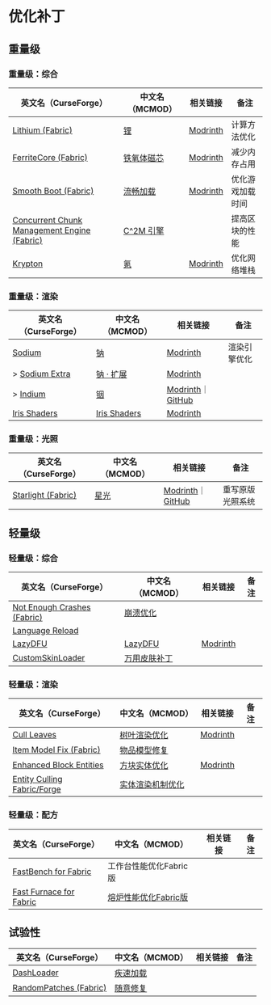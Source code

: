 # 优化补丁

## 重量级

### 重量级：综合

| 英文名（CurseForge）                                                                                    | 中文名（MCMOD）                                    | 相关链接                                                   | 备注             |
| ------------------------------------------------------------------------------------------------------- | -------------------------------------------------- | ---------------------------------------------------------- | ---------------- |
| [Lithium (Fabric)](https://www.curseforge.com/minecraft/mc-mods/lithium)                                | [锂](https://www.mcmod.cn/class/2292.html)         | [Modrinth](https://www.modrinth.com/mod/lithium)           | 计算方法优化     |
| [FerriteCore (Fabric)](https://www.curseforge.com/minecraft/mc-mods/ferritecore-fabric)                 | [铁氧体磁芯](https://www.mcmod.cn/class/3888.html) | [Modrinth](https://www.modrinth.com/mod/ferrite-core)      | 减少内存占用     |
| [Smooth Boot (Fabric)](https://www.curseforge.com/minecraft/mc-mods/smooth-boot)                        | [流畅加载](https://www.mcmod.cn/class/3422.html)   | [Modrinth](https://www.modrinth.com/mod/smoothboot-fabric) | 优化游戏加载时间 |
| [Concurrent Chunk Management Engine (Fabric)](https://www.curseforge.com/minecraft/mc-mods/c2me-fabric) | [C^2M 引擎](https://www.mcmod.cn/class/3511.html)  |                                                            | 提高区块的性能   |
| [Krypton](https://www.curseforge.com/minecraft/mc-mods/krypton)                                         | [氪](https://www.mcmod.cn/class/3399.html)         | [Modrinth](https://www.modrinth.com/mod/krypton)           | 优化网络堆栈     |

### 重量级：渲染

| 英文名（CurseForge）                                                        | 中文名（MCMOD）                                      | 相关链接                                                                                     | 备注         |
| --------------------------------------------------------------------------- | ---------------------------------------------------- | -------------------------------------------------------------------------------------------- | ------------ |
| [Sodium](https://www.curseforge.com/minecraft/mc-mods/sodium)               | [钠](https://www.mcmod.cn/class/2785.html)           | [Modrinth](https://www.modrinth.com/mod/sodium)                                              | 渲染引擎优化 |
| > [Sodium Extra](https://www.curseforge.com/minecraft/mc-mods/sodium-extra) | [钠 · 扩展](https://www.mcmod.cn/class/3701.html)    | [Modrinth](https://www.modrinth.com/mod/sodium-extra)                                        |              |
| > [Indium](https://www.curseforge.com/minecraft/mc-mods/indium)             | [铟](https://www.mcmod.cn/class/3413.html)           | [Modrinth](https://www.modrinth.com/mod/indium)｜[GitHub](https://github.com/comp500/Indium) |              |
| [Iris Shaders](https://www.curseforge.com/minecraft/mc-mods/irisshaders)    | [Iris Shaders](https://www.mcmod.cn/class/3697.html) | [Modrinth](https://www.modrinth.com/mod/iris)                                                |              |

### 重量级：光照

| 英文名（CurseForge）                                                         | 中文名（MCMOD）                              | 相关链接                                                                                                          | 备注             |
| ---------------------------------------------------------------------------- | -------------------------------------------- | ----------------------------------------------------------------------------------------------------------------- | ---------------- |
| [Starlight (Fabric)](https://www.curseforge.com/minecraft/mc-mods/starlight) | [星光](https://www.mcmod.cn/class/3303.html) | [Modrinth](https://www.modrinth.com/mod/starlight)｜[GitHub](https://github.com/Spottedleaf/Starlight/tree/forge) | 重写原版光照系统 |

## 轻量级

### 轻量级：综合

| 英文名（CurseForge）                                                                           | 中文名（MCMOD）                                     | 相关链接                                         | 备注 |
| ---------------------------------------------------------------------------------------------- | --------------------------------------------------- | ------------------------------------------------ | ---- |
| [Not Enough Crashes (Fabric)](https://www.curseforge.com/minecraft/mc-mods/not-enough-crashes) | [崩溃优化](https://www.mcmod.cn/class/2441.html)    |                                                  |      |
| [Language Reload](https://www.curseforge.com/minecraft/mc-mods/language-reload)                |                                                     |                                                  |      |
| [LazyDFU](https://www.curseforge.com/minecraft/mc-mods/lazydfu)                                | [LazyDFU](https://www.mcmod.cn/class/3407.html)     | [Modrinth](https://www.modrinth.com/mod/lazydfu) |      |
| [CustomSkinLoader](https://www.curseforge.com/minecraft/mc-mods/customskinloader)              | [万用皮肤补丁](https://www.mcmod.cn/class/883.html) |                                                  |      |

### 轻量级：渲染

| 英文名（CurseForge）                                                                            | 中文名（MCMOD）                                          | 相关链接                                             | 备注 |
| ----------------------------------------------------------------------------------------------- | -------------------------------------------------------- | ---------------------------------------------------- | ---- |
| [Cull Leaves](https://www.curseforge.com/minecraft/mc-mods/cull-leaves)                         | [树叶渲染优化](https://www.mcmod.cn/class/4414.html)     | [Modrinth](https://www.modrinth.com/mod/cull-leaves) |      |
| [Item Model Fix (Fabric)](https://www.curseforge.com/minecraft/mc-mods/item-model-fix)          | [物品模型修复](https://www.mcmod.cn/class/3845.html)     |                                                      |      |
| [Enhanced Block Entities](https://www.curseforge.com/minecraft/mc-mods/enhanced-block-entities) | [方块实体优化](https://www.mcmod.cn/class/3632.html)     | [Modrinth](https://www.modrinth.com/mod/ebe)         |      |
| [Entity Culling Fabric/Forge](https://www.curseforge.com/minecraft/mc-mods/entityculling)       | [实体渲染机制优化](https://www.mcmod.cn/class/3629.html) |                                                      |      |

### 轻量级：配方

| 英文名（CurseForge）                                                                            | 中文名（MCMOD）                                              | 相关链接 | 备注 |
| ----------------------------------------------------------------------------------------------- | ------------------------------------------------------------ | -------- | ---- |
| [FastBench for Fabric](https://www.curseforge.com/minecraft/mc-mods/fastbench-for-fabric)       | 工作台性能优化Fabric版                                       |          |      |
| [Fast Furnace for Fabric](https://www.curseforge.com/minecraft/mc-mods/fast-furnace-for-fabric) | [熔炉性能优化Fabric版](https://www.mcmod.cn/class/3079.html) |          |      |

## 试验性

| 英文名（CurseForge）                                                                        | 中文名（MCMOD）                                  | 相关链接 | 备注 |
| ------------------------------------------------------------------------------------------- | ------------------------------------------------ | -------- | ---- |
| [DashLoader](https://www.curseforge.com/minecraft/mc-mods/dashloader)                       | [疾速加载](https://www.mcmod.cn/class/3841.html) |          |      |
| [RandomPatches (Fabric)](https://www.curseforge.com/minecraft/mc-mods/randompatches-fabric) | [随意修复](https://www.mcmod.cn/class/2253.html) |          |      |
